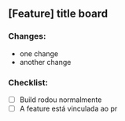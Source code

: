 ## [Feature] title board

### Changes:

- one change
- another change

### Checklist:

- [ ] Build rodou normalmente
- [ ] A feature está vinculada ao pr